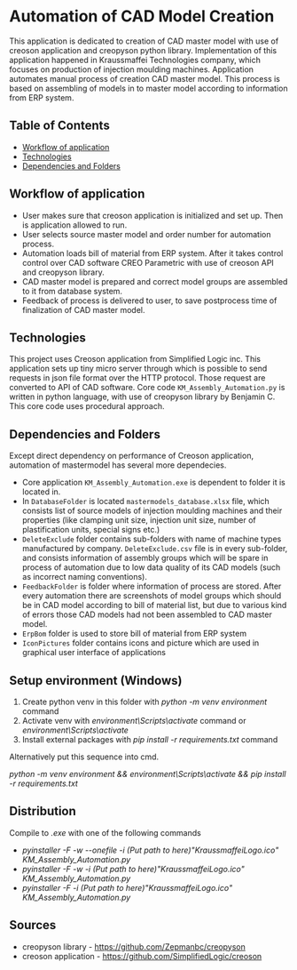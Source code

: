 # Automation of CAD Model Creation 
This application is dedicated to creation of CAD master model with use of 
creoson application and creopyson python library. Implementation of this application
happened in Kraussmaffei Technologies company, which focuses on 
production of injection moulding machines. Application automates manual 
process of creation CAD master model. This process is based on assembling 
of models in to master model according to information from ERP system. 

## Table of Contents

* [Workflow of application](#workflow-of-application)
* [Technologies](#technologies)
* [Dependencies and Folders](#dependencies-and-folders)

## Workflow of application 
 
* User makes sure that creoson application is initialized and set up.
  Then is application allowed to run.
* User selects source master model and order number for automation process.
* Automation loads bill of material from ERP system. After it takes control
  control over CAD software CREO Parametric with use of creoson API and creopyson library.
* CAD master model is prepared and correct model groups are assembled to it from database system.  
* Feedback of process is delivered to user, to save postprocess time of finalization of CAD master model.

## Technologies

 This project uses Creoson application from Simplified Logic inc. This application
 sets up tiny micro server through which is possible to send requests in json file format 
 over the HTTP protocol. Those request are converted to API of CAD software. Core code `KM_Assembly_Automation.py`
 is written in python language, with use of creopyson library by Benjamin C. This core code uses procedural approach.

## Dependencies and Folders

Except direct dependency on performance of Creoson application, automation of mastermodel has
several more dependecies.
* Core application `KM_Assembly_Automation.exe` is dependent to folder it is located in. 
* In `DatabaseFolder` 
is located `mastermodels_database.xlsx` file, which consists list of source models of injection moulding 
machines and their properties (like clamping unit size, injection unit size, number of plastification units, 
special signs etc.) 
* `DeleteExclude` folder contains sub-folders with name of machine types manufactured by company. `DeleteExclude.csv` 
file is in every sub-folder, and consists information of assembly groups which will be spare in process of automation 
due to low data quality of its CAD models (such as incorrect naming conventions).
* `FeedbackFolder` is folder where information of process are stored. After every automation there are screenshots
of model groups which should be in CAD model according to bill of material list, but due to various kind of errors those
CAD models had not been assembled to CAD master model.
* `ErpBom` folder is used to store bill of material from ERP system
* `IconPictures` folder contains icons and picture which are used in graphical user interface of 
applications

## Setup environment (Windows)

1. Create python venv in this folder with *python -m venv environment* command
2. Activate venv with *environment\Scripts\activate* command or *environment\Scripts\activate*
3. Install external packages with *pip install -r requirements.txt* command

Alternatively put this sequence into cmd.

*python -m venv environment && environment\Scripts\activate && pip install -r requirements.txt*

## Distribution

Compile to *.exe* with one of the following commands
* *pyinstaller -F -w --onefile -i (Put path to here)"KraussmaffeiLogo.ico" KM_Assembly_Automation.py*
* *pyinstaller -F -w -i (Put path to here)"KraussmaffeiLogo.ico" KM_Assembly_Automation.py*
* *pyinstaller -F -i (Put path to here)"KraussmaffeiLogo.ico" KM_Assembly_Automation.py*
 
## Sources
* creopyson library - https://github.com/Zepmanbc/creopyson
* creoson application - https://github.com/SimplifiedLogic/creoson

